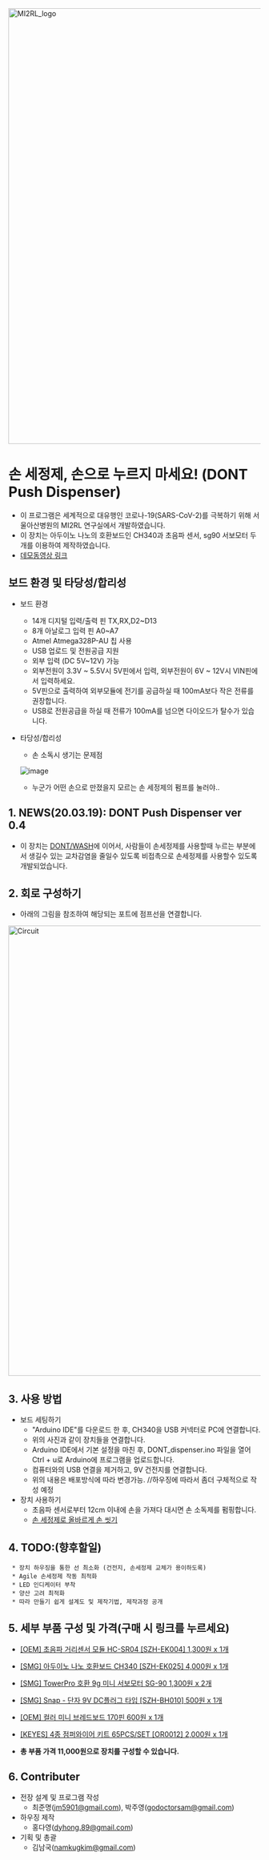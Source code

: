 <img width="871" alt="MI2RL_logo" src="https://user-images.githubusercontent.com/55417425/77146652-e4a44700-6ace-11ea-9e69-3d38b3f35392.png">
<br>

# 손 세정제, 손으로 누르지 마세요! (DONT Push Dispenser)

* 이 프로그램은 세계적으로 대유행인 코로나-19(SARS-CoV-2)를 극복하기 위해 서울아산병원의 MI2RL 연구실에서 개발하였습니다.
* 이 장치는 아두이노 나노의 호환보드인 CH340과 초음파 센서, sg90 서보모터 두개를 이용하여 제작하였습니다.
* [데모동영상 링크](https://youtu.be/2AqtVSnK7Oo)


## 보드 환경 및 타당성/합리성

   * 보드 환경
     * 14개 디지털 입력/출력 핀 TX,RX,D2~D13
     * 8개 아날로그 입력 핀 A0~A7
     * Atmel Atmega328P-AU 칩 사용
     * USB 업로드 및 전원공급 지원
     * 외부 입력 (DC 5V~12V) 가능
     * 외부전원이 3.3V ~ 5.5V시 5V핀에서 입력, 외부전원이 6V ~ 12V시 VIN핀에서 입력하세요.
     * 5V핀으로 출력하여 외부모듈에 전기를 공급하실 때 100mA보다 작은 전류를 권장합니다.
     * USB로 전원공급을 하실 때 전류가 100mA를 넘으면 다이오드가 탈수가 있습니다.
   * 타당성/합리성
     * 손 소독시 생기는 문제점 
     
     ![image](https://user-images.githubusercontent.com/42925197/77137204-4903de00-6ab0-11ea-937e-0cba5ad5ad16.png)
       * 누군가 어떤 손으로 만졌을지 모르는 손 세정제의 펌프를 눌러야..


## 1. NEWS(20.03.19): DONT Push Dispenser ver 0.4

   * 이 장치는 [DONT/WASH](https://github.com/mi2rl/DONT)에 이어서, 사람들이 손세정제를 사용할때 누르는 부분에서 생길수 있는 교차감염을 줄일수 있도록 비접촉으로 손세정제를 사용할수 있도록 개발되었습니다.
   

## 2. 회로 구성하기

   * 아래의 그림을 참조하여 해당되는 포트에 점프선을 연결합니다.
<img width="900" alt="Circuit" src="https://user-images.githubusercontent.com/55417425/77146927-8b88e300-6acf-11ea-9d17-d67da54c015c.png">

## 3. 사용 방법


   * 보드 세팅하기
     * "Arduino IDE"를 다운로드 한 후, CH340을 USB 커넥터로 PC에 연결합니다.
     * 위의 사진과 같이 장치들을 연결합니다.
     * Arduino IDE에서 기본 설정을 마친 후, DONT_dispenser.ino 파일을 열어 Ctrl + u로 Arduino에 프로그램을 업로드합니다.
     * 컴퓨터와의 USB 연결을 제거하고, 9V 건전지를 연결합니다. 
     * 위의 내용은 배포방식에 따라 변경가능. //하우징에 따라서 좀더 구체적으로 작성 예정
   * 장치 사용하기 
     * 초음파 센서로부터 12cm 이내에 손을 가져다 대시면 손 소독제를 펌핑합니다.
     * [손 세정제로 올바르게 손 씻기](https://www.youtube.com/watch?v=4O0zkBQTgvI)

## 4. TODO:(향후할일)

     * 장치 하우징을 통한 선 최소화 (건전지, 손세정제 교체가 용이하도록)
     * Agile 손세정제 작동 최적화
     * LED 인디케이터 부착
     * 양산 고려 최적화
     * 따라 만들기 쉽게 설계도 및 제작기법, 제작과정 공개
      
       
## 5. 세부 부품 구성 및 가격(구매 시 링크를 누르세요)
   * [[OEM] 초음파 거리센서 모듈 HC-SR04 [SZH-EK004] 1,300원 x 1개](http://www.devicemart.co.kr/goods/view?no=1076851)

   * [[SMG] 아두이노 나노 호환보드 CH340 [SZH-EK025] 4,000원 x 1개](http://www.devicemart.co.kr/goods/view?no=1342039)

   * [[SMG] TowerPro 호환 9g 미니 서보모터 SG-90 1,300원 x  2개](http://www.devicemart.co.kr/goods/view?no=1128421)

   * [[SMG] Snap - 단자 9V DC플러그 타입 [SZH-BH010] 500원 x 1개](http://www.devicemart.co.kr/goods/view?no=1323045)

   * [[OEM] 컬러 미니 브레드보드 170핀 600원 x 1개](http://www.devicemart.co.kr/goods/view?no=1329504)

   * [[KEYES] 4종 점퍼와이어 키트 65PCS/SET [OR0012] 2,000원 x 1개](http://www.devicemart.co.kr/goods/view?no=1329628)

* **총 부품 가격 11,000원으로 장치를 구성할 수 있습니다.**


## 6. Contributer

   
   * 전장 설계 및 프로그램 작성
     * 최준명([jm5901@gmail.com](mailto:jm5901@gmail.com)), 박주영(godoctorsam@gmail.com)   
   * 하우징 제작
     * 홍다영(dyhong.89@gmail.com)
   * 기획 및 총괄
     * 김남국([namkugkim@gmail.com](mailto:namkugkim@gmail.com))
